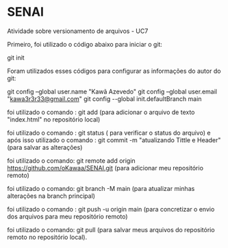 # SENAI
Atividade sobre versionamento de arquivos - UC7

Primeiro, foi utilizado o código abaixo para iniciar o git:

git init

Foram utilizados esses códigos para configurar as informações do autor do git:

git config –global user.name "Kawã Azevedo"
git config –global user.email "kawa3r3r33@gmail.com"
git config --global init.defaultBranch main

foi utilizado o comando :
git add (para adicionar o arquivo de texto "index.html" no repositório local)

foi utilizado o comando :
git status ( para verificar o status do arquivo) e após isso utilizado o comando : 
git commit -m "atualizando Tittle e Header" (para salvar as alterações)

foi utilizado o comando:
git remote add origin https://github.com/oKawaa/SENAI.git (para adicionar meu repositório remoto)

foi utilizado o comando:
git branch -M main (para atualizar minhas alterações na branch principal)

foi utilizado o comando :
git push -u origin main (para concretizar o envio dos arquivos para meu repositório remoto)

foi utilizado o comando:
git pull (para salvar meus arquivos do repositório remoto no repositório local).
